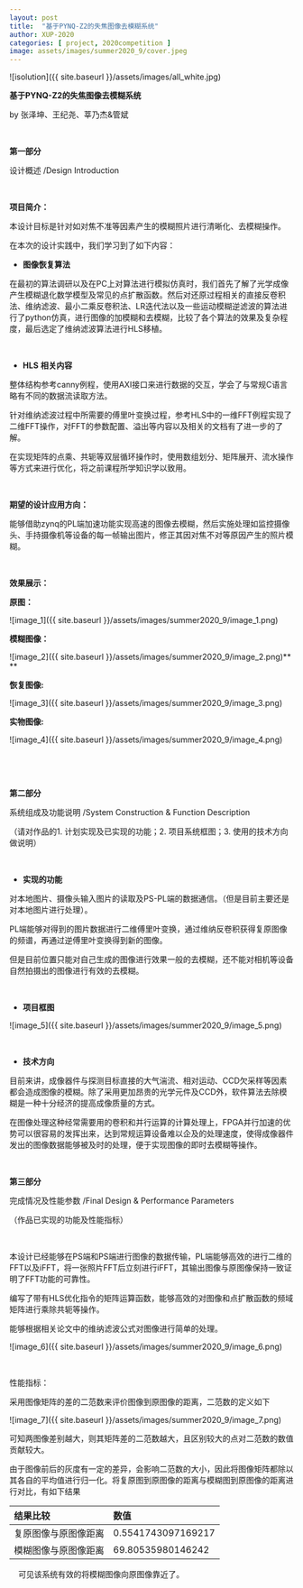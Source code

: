 ```yaml
---
layout: post
title:  "基于PYNQ-Z2的失焦图像去模糊系统"
author: XUP-2020
categories: [ project, 2020competition ]
image: assets/images/summer2020_9/cover.jpeg
---
```


![isolution]({{ site.baseurl }}/assets/images/all_white.jpg)



**基于PYNQ-Z2的失焦图像去模糊系统**

by&nbsp;张泽坤、王纪尧、莘乃杰&amp;管斌

&nbsp;

**第一部分**

设计概述 /Design Introduction

&nbsp;

**项目简介：**

本设计目标是针对如对焦不准等因素产生的模糊照片进行清晰化、去模糊操作。

在本次的设计实践中，我们学习到了如下内容：

+ **图像恢复算法**

在最初的算法调研以及在PC上对算法进行模拟仿真时，我们首先了解了光学成像产生模糊退化数学模型及常见的点扩散函数。然后对还原过程相关的直接反卷积法、维纳滤波、最小二乘反卷积法、LR迭代法以及一些运动模糊逆滤波的算法进行了python仿真，进行图像的加模糊和去模糊，比较了各个算法的效果及复杂程度，最后选定了维纳滤波算法进行HLS移植。

&nbsp;

+ **HLS** **相关内容**

整体结构参考canny例程，使用AXI接口来进行数据的交互，学会了与常规C语言略有不同的数据流读取方法。

针对维纳滤波过程中所需要的傅里叶变换过程，参考HLS中的一维FFT例程实现了二维FFT操作，对FFT的参数配置、溢出等内容以及相关的文档有了进一步的了解。

在实现矩阵的点乘、共轭等双层循环操作时，使用数组划分、矩阵展开、流水操作等方式来进行优化，将之前课程所学知识学以致用。

&nbsp;

**期望的设计应用方向：**

能够借助zynq的PL端加速功能实现高速的图像去模糊，然后实施处理如监控摄像头、手持摄像机等设备的每一帧输出图片，修正其因对焦不对等原因产生的照片模糊。

&nbsp;

**效果展示：**

**原图：**

![image_1]({{ site.baseurl }}/assets/images/summer2020_9/image_1.png) 

**模糊图像：**

![image_2]({{ site.baseurl }}/assets/images/summer2020_9/image_2.png)** **

**恢复图像:**

![image_3]({{ site.baseurl }}/assets/images/summer2020_9/image_3.png) 

**实物图像:**

![image_4]({{ site.baseurl }}/assets/images/summer2020_9/image_4.png) 

&nbsp;

&nbsp;

**第二部分**

系统组成及功能说明 /System Construction &amp; Function Description

（请对作品的1. 计划实现及已实现的功能；2. 项目系统框图；3. 使用的技术方向做说明）

&nbsp;

+ **实现的功能**

对本地图片、摄像头输入图片的读取及PS-PL端的数据通信。（但是目前主要还是对本地图片进行处理）。

PL端能够对得到的图片数据进行二维傅里叶变换，通过维纳反卷积获得复原图像的频谱，再通过逆傅里叶变换得到新的图像。

但是目前位置只能对自己生成的图像进行效果一般的去模糊，还不能对相机等设备自然拍摄出的图像进行有效的去模糊。

&nbsp;

+ **项目框图**

 ![image_5]({{ site.baseurl }}/assets/images/summer2020_9/image_5.png)

&nbsp;

+ **技术方向**

目前来讲，成像器件与探测目标直接的大气湍流、相对运动、CCD欠采样等因素都会造成图像的模糊。除了采用更加昂贵的光学元件及CCD外，软件算法去除模糊是一种十分经济的提高成像质量的方式。

在图像处理这种经常需要用的卷积和并行运算的计算处理上，FPGA并行加速的优势可以很容易的发挥出来，达到常规运算设备难以企及的处理速度，使得成像器件发出的图像数据能够被及时的处理，便于实现图像的即时去模糊等操作。

&nbsp;

**第三部分**

完成情况及性能参数 /Final Design &amp; Performance Parameters

（作品已实现的功能及性能指标）

&nbsp;

本设计已经能够在PS端和PS端进行图像的数据传输，PL端能够高效的进行二维的FFT以及iFFT，将一张照片FFT后立刻进行iFFT，其输出图像与原图像保持一致证明了FFT功能的可靠性。

编写了带有HLS优化指令的矩阵运算函数，能够高效的对图像和点扩散函数的频域矩阵进行乘除共轭等操作。

能够根据相关论文中的维纳滤波公式对图像进行简单的处理。

![image_6]({{ site.baseurl }}/assets/images/summer2020_9/image_6.png) 

&nbsp;

性能指标：

采用图像矩阵的差的二范数来评价图像到原图像的距离，二范数的定义如下

![image_7]({{ site.baseurl }}/assets/images/summer2020_9/image_7.png)

可知两图像差别越大，则其矩阵差的二范数越大，且区别较大的点对二范数的数值贡献较大。

由于图像前后的灰度有一定的差异，会影响二范数的大小，因此将图像矩阵都除以其各自的平均值进行归一化。将复原图到原图像的距离与模糊图到原图像的距离进行对比，有如下结果 

| 结果比较 |       数值      |
| :------- | :-------------- |
| 复原图像与原图像距离|0.5541743097169217|
| 模糊图像与原图像距离|69.80535980146242 |


&nbsp;&nbsp;&nbsp; 可见该系统有效的将模糊图像向原图像靠近了。

